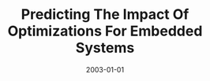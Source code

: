 ---
title: "Predicting The Impact Of Optimizations For Embedded Systems"
date: 2003-01-01
venue: "Proceedings of the 2003 Conference on Languages, Compilers, and Tools for Embedded Systems (LCTES'03). San Diego, California, USA, June 11-13, 2003"
paperurl: https://doi.org/10.1145/780732.780734
authors: "Min Zhao, Bruce R Childers and Mary Lou Soffa"
---